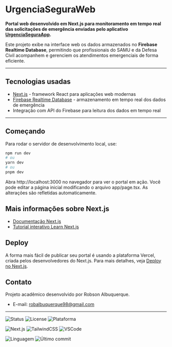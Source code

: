 # UrgenciaSeguraWeb

**Portal web desenvolvido em Next.js para monitoramento em tempo real das solicitações de emergência enviadas pelo aplicativo [UrgenciaSeguraApp](https://github.com/robsonalbuquerquedev/UrgenciaSeguraApp.git).**

Este projeto exibe na interface web os dados armazenados no **Firebase Realtime Database**, permitindo que profissionais do SAMU e da Defesa Civil acompanhem e gerenciem os atendimentos emergenciais de forma eficiente.

---

## Tecnologias usadas

- [Next.js](https://nextjs.org) - framework React para aplicações web modernas  
- [Firebase Realtime Database](https://firebase.google.com/docs/database) - armazenamento em tempo real dos dados de emergência  
- Integração com API do Firebase para leitura dos dados em tempo real  

---

## Começando

Para rodar o servidor de desenvolvimento local, use:

```bash
npm run dev
# ou
yarn dev
# ou
pnpm dev
```

Abra http://localhost:3000 no navegador para ver o portal em ação.
Você pode editar a página inicial modificando o arquivo app/page.tsx. As alterações são refletidas automaticamente.

## Mais informações sobre Next.js

- [Documentação Next.js](https://nextjs.org/docs)
- [Tutorial interativo Learn Next.js](https://nextjs.org/learn)

## Deploy

A forma mais fácil de publicar seu portal é usando a plataforma Vercel, criada pelos desenvolvedores do Next.js.
Para mais detalhes, veja [Deploy no Next.js](https://nextjs.org/docs/app/getting-started/deploying).

## Contato

Projeto acadêmico desenvolvido por Robson Albuquerque.
- E-mail: robalbuquerque98@gmail.com

---

![Status](https://img.shields.io/badge/Status-Em%20Desenvolvimento-yellow)
![License](https://img.shields.io/badge/Licença-MIT-blue)
![Plataforma](https://img.shields.io/badge/Plataforma-Web-green)

![Next.js](https://img.shields.io/badge/Next.js-13+-black?logo=next.js)
![TailwindCSS](https://img.shields.io/badge/Tailwind_CSS-2.2+-blue?logo=tailwindcss)
![VSCode](https://img.shields.io/badge/Editor-VSCode-blue?logo=visualstudiocode)

![Linguagem](https://img.shields.io/github/languages/top/robsonalbuquerquedev/UrgenciaSeguraWeb)
![Último commit](https://img.shields.io/github/last-commit/robsonalbuquerquedev/UrgenciaSeguraWeb)

